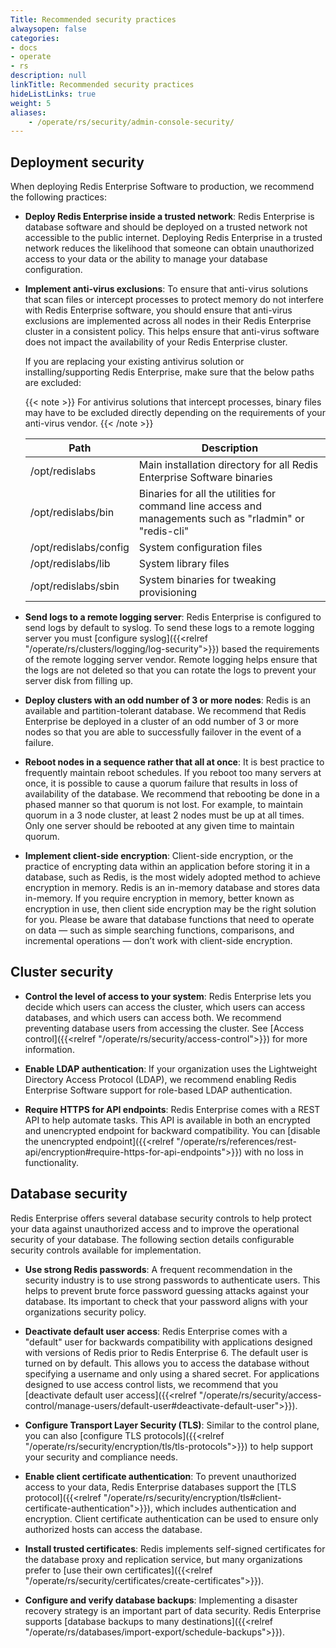 ```yaml
---
Title: Recommended security practices
alwaysopen: false
categories:
- docs
- operate
- rs
description: null
linkTitle: Recommended security practices
hideListLinks: true
weight: 5
aliases:
    - /operate/rs/security/admin-console-security/
---
```


## Deployment security

When deploying Redis Enterprise Software to production, we recommend the following practices:

- **Deploy Redis Enterprise inside a trusted network**:  Redis Enterprise is database software and should be deployed on a trusted network not accessible to the public internet. Deploying Redis Enterprise in a trusted network reduces the likelihood that someone can obtain unauthorized access to your data or the ability to manage your database configuration.

- **Implement anti-virus exclusions**: To ensure that anti-virus solutions that scan files or intercept processes to protect memory do not interfere with Redis Enterprise software, you should ensure that anti-virus exclusions are implemented across all nodes in their Redis Enterprise cluster in a consistent policy. This helps ensure that anti-virus software does not impact the availability of your Redis Enterprise cluster.

    If you are replacing your existing antivirus solution or installing/supporting Redis Enterprise, make sure that the below paths are excluded:

    {{< note >}}
For antivirus solutions that intercept processes, binary files may have to be excluded directly depending on the requirements of your anti-virus vendor.
    {{< /note >}}

    | **Path** | **Description** |
    |------------|-----------------|
    | /opt/redislabs | Main installation directory for all Redis Enterprise Software binaries |
    | /opt/redislabs/bin | Binaries for all the utilities for command line access and managements such as "rladmin" or "redis-cli" |
    | /opt/redislabs/config | System configuration files |
    | /opt/redislabs/lib | System library files |
    | /opt/redislabs/sbin | System binaries for tweaking provisioning |

- **Send logs to a remote logging server**: Redis Enterprise is configured to send logs by default to syslog. To send these logs to a remote logging server you must [configure syslog]({{<relref "/operate/rs/clusters/logging/log-security">}}) based the requirements of the remote logging server vendor. Remote logging helps ensure that the logs are not deleted so that you can rotate the logs to prevent your server disk from filling up.

- **Deploy clusters with an odd number of 3 or more nodes**: Redis is an available and partition-tolerant database. We recommend that Redis Enterprise be deployed in a cluster of an odd number of 3 or more nodes so that you are able to successfully failover in the event of a failure.

- **Reboot nodes in a sequence rather that all at once**: It is best practice to frequently maintain reboot schedules. If you reboot too many servers at once, it is possible to cause a quorum failure that results in loss of availability of the database. We recommend that rebooting be done in a phased manner so that quorum is not lost. For example, to maintain quorum in a 3 node cluster, at least 2 nodes must be up at all times. Only one server should be rebooted at any given time to maintain quorum.

- **Implement client-side encryption**: Client-side encryption, or the practice of encrypting data within an application before storing it in a database, such as Redis, is the most widely adopted method to achieve encryption in memory. Redis is an in-memory database and stores data in-memory. If you require encryption in memory, better known as encryption in use, then client side encryption may be the right solution for you. Please be aware that database functions that need to operate on data — such as simple searching functions, comparisons, and incremental operations — don’t work with client-side encryption.

## Cluster security

- **Control the level of access to your system**: Redis Enterprise lets you decide which users can access the cluster, which users can access databases, and which users can access both. We recommend preventing database users from accessing the cluster. See [Access control]({{<relref "/operate/rs/security/access-control">}}) for more information.

- **Enable LDAP authentication**: If your organization uses the Lightweight Directory Access Protocol (LDAP), we recommend enabling Redis Enterprise Software support for role-based LDAP authentication.

- **Require HTTPS for API endpoints**: Redis Enterprise comes with a REST API to help automate tasks. This API is available in both an encrypted and unencrypted endpoint for backward compatibility. You can [disable the unencrypted endpoint]({{<relref "/operate/rs/references/rest-api/encryption#require-https-for-api-endpoints">}}) with no loss in functionality.

## Database security

Redis Enterprise offers several database security controls to help protect your data against unauthorized access and to improve the operational security of your database. The following section details configurable security controls available for implementation.

- **Use strong Redis passwords**: A frequent recommendation in the security industry is to use strong passwords to authenticate users. This helps to prevent brute force password guessing attacks against your database. Its important to check that your password aligns with your organizations security policy.

- **Deactivate default user access**: Redis Enterprise comes with a "default" user for backwards compatibility with applications designed with versions of Redis prior to Redis Enterprise 6. The default user is turned on by default. This allows you to access the database without specifying a username and only using a shared secret. For applications designed to use access control lists, we recommend that you [deactivate default user access]({{<relref "/operate/rs/security/access-control/manage-users/default-user#deactivate-default-user">}}).

- **Configure Transport Layer Security (TLS)**: Similar to the control plane, you can also [configure TLS protocols]({{<relref "/operate/rs/security/encryption/tls/tls-protocols">}}) to help support your security and compliance needs.

- **Enable client certificate authentication**: To prevent unauthorized access to your data, Redis Enterprise databases support the [TLS protocol]({{<relref "/operate/rs/security/encryption/tls#client-certificate-authentication">}}), which includes authentication and encryption. Client certificate authentication can be used to ensure only authorized hosts can access the database.

- **Install trusted certificates**: Redis implements self-signed certificates for the database proxy and replication service, but many organizations prefer to [use their own certificates]({{<relref "/operate/rs/security/certificates/create-certificates">}}).

- **Configure and verify database backups**: Implementing a disaster recovery strategy is an important part of data security. Redis Enterprise supports [database backups to many destinations]({{<relref "/operate/rs/databases/import-export/schedule-backups">}}).
